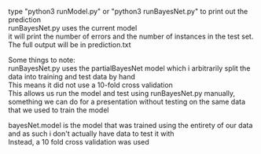type "python3 runModel.py" or "python3 runBayesNet.py" to print out the prediction         
runBayesNet.py uses the current model       
it will print the number of errors and the number of instances
in the test set. The full output will be in prediction.txt      
       
Some things to note:      
runBayesNet.py uses the partialBayesNet model which i arbitrarily split the data into training and test data by hand     
This means it did not use a 10-fold cross validation        
This allows us run the model and test using runBayesNet.py manually, something we can do for a presentation without testing on the same data that we used to train the model       

bayesNet.model is the model that was trained using the entirety of our data and as such i don't actually have data to test it with     
Instead, a 10 fold cross validation was used